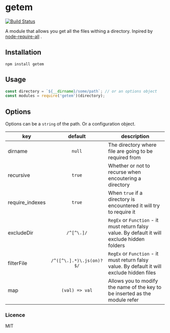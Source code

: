 # getem

[![Build Status](https://travis-ci.org/lvegerano/getem.svg?branch=master)](https://travis-ci.org/lvegerano/getem)

A module that allows you get all the files withing a directory. Inpired by [node-require-all](https://github.com/felixge/node-require-all) .
## Installation
`npm install getem`
## Usage
```javascript
const directory = `${__dirname}/some/path`; // or an options object
const modules = require('getem')(directory);
```
## Options
Options can be a `string` of the path. Or a configuration object.
 
| key             | default                  | description                                                                                   |
| --------------- |:------------------------:| --------------------------------------------------------------------------------------------- |
| dirname         | `null`                   | The directory where file are going to be required from                                        | 
| recursive       | `true`                   | Whether or not to recurse when encoutering a directory                                        |
| require_indexes | `true`                   | When `true` if a directory is encountered it will try to require it                           | 
| excludeDir      | `/^[^\.]/`               | `RegEx` or `Function` - it must return falsy value. By default it will exclude hidden folders |
| filterFile      | `/^([^\.].*)\.js(on)?$/` | `RegEx` or `Function` - it must return falsy value. By default it will exclude hidden files   |
| map             | `(val) => val`           | Allows you to modify the name of the key to be inserted as the module refer                   | 

### Licence
MIT

